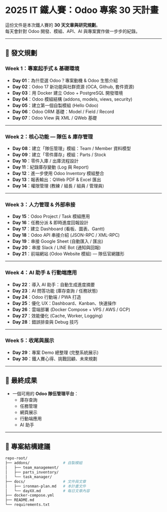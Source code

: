 # 2025 IT 鐵人賽：Odoo 專案 30 天計畫

這份文件是本次鐵人賽的 **30 天文章與研究規劃**。  
每天會針對 Odoo 開發、模組、API、AI 與專案實作做一步步的紀錄。  

---

## 📅 發文規劃

### Week 1：專案起手式 & 基礎環境
- **Day 01**：為什麼選 Odoo？專案動機 & Odoo 生態介紹  
- **Day 02**：Odoo 17 新功能與社群資源 (OCA, Github, 套件資源)  
- **Day 03**：用 Docker 建立 Odoo + PostgreSQL 開發環境  
- **Day 04**：Odoo 模組結構 (addons, models, views, security)  
- **Day 05**：建立第一個自製模組 (Hello Odoo)  
- **Day 06**：Odoo ORM 基礎：Model / Field / Record  
- **Day 07**：Odoo View 與 XML / QWeb 基礎  

---

### Week 2：核心功能 — 隊伍 & 庫存管理
- **Day 08**：建立「隊伍管理」模組：Team / Member 資料模型  
- **Day 09**：建立「零件庫存」模組：Parts / Stock  
- **Day 10**：零件入庫 / 出庫流程設計  
- **Day 11**：紀錄庫存變動 (Log 與 Report)  
- **Day 12**：進一步使用 Odoo Inventory 模組整合  
- **Day 13**：報表輸出：QWeb PDF & Excel 匯出  
- **Day 14**：權限管理 (教練 / 組長 / 組員 / 管理員)  

---

### Week 3：人力管理 & 外部串接
- **Day 15**：Odoo Project / Task 模組應用  
- **Day 16**：任務分派 & 即時進度回報設計  
- **Day 17**：建立 Dashboard (看板、圖表、Gantt)  
- **Day 18**：Odoo API 串接介紹 (JSON-RPC / XML-RPC)  
- **Day 19**：串接 Google Sheet (自動匯入 / 匯出)  
- **Day 20**：串接 Slack / LINE Bot (通知與回報)  
- **Day 21**：前端網站 (Odoo Website 模組) — 隊伍官網雛形  

---

### Week 4：AI 助手 & 行動端應用
- **Day 22**：導入 AI 助手：自動生成進度摘要  
- **Day 23**：AI 問答功能 (庫存查詢 / 任務狀態)  
- **Day 24**：Odoo 行動端 / PWA 打造  
- **Day 25**：優化 UX：Dashboard、Kanban、快速操作  
- **Day 26**：雲端部署 (Docker Compose + VPS / AWS / GCP)  
- **Day 27**：效能優化 (Cache, Worker, Logging)  
- **Day 28**：錯誤排查與 Debug 技巧  

---

### Week 5：收尾與展示
- **Day 29**：專案 Demo 總整理 (完整系統展示)  
- **Day 30**：鐵人賽心得、挑戰回顧、未來規劃  

---

## 🚀 最終成果
- 一個可用的 **Odoo 隊伍管理平台**：  
  - 庫存查詢  
  - 任務管理  
  - 網頁展示  
  - 行動端應用  
  - AI 助手  

---

## 📂 專案結構建議
```bash
repo-root/
├── addons/               # 自製模組
│   ├── team_management/
│   ├── parts_inventory/
│   └── task_manager/
├── docs/                 # 文件與文章
│   ├── ironman-plan.md   # 本計畫文件
│   └── dayXX.md          # 每日文章內容
├── docker-compose.yml
├── README.md
└── requirements.txt
